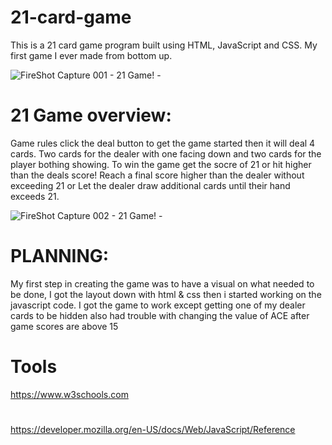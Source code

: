 # 21-card-game
This is a 21 card game program built using HTML, JavaScript and CSS.
My first game I ever made from bottom up.

![FireShot Capture 001 - 21 Game! - ](https://user-images.githubusercontent.com/25184204/59524650-5341dd80-8e89-11e9-8b89-f22b2155b16e.png)

# 21 Game overview:
Game rules click the deal button to get the game started then it will deal 4 cards. Two cards for the dealer with one facing down and two cards for the player bothing showing. To win the game get the socre of 21 or hit higher than the deals score! Reach a final score higher than the dealer without exceeding 21 or Let the dealer draw additional cards until their hand exceeds 21.



![FireShot Capture 002 - 21 Game! - ](https://user-images.githubusercontent.com/25184204/59524642-4de49300-8e89-11e9-8b1a-6c3f9871e7af.png)


# PLANNING:
My first step in creating the game was to have a visual on what needed to be done, I got the layout down with html & css then i started working on the javascript code. I got the game to work except getting one of my dealer cards to be hidden also had trouble with changing the value of ACE after game scores are above 15



# Tools
https://www.w3schools.com
#
https://developer.mozilla.org/en-US/docs/Web/JavaScript/Reference

